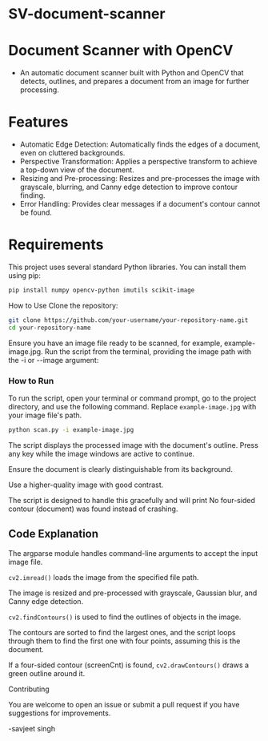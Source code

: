 # SV-document-scanner
# Document Scanner with OpenCV
- An automatic document scanner built with Python and OpenCV that detects, outlines, and prepares a document from an image for further processing.
# Features
- Automatic Edge Detection: Automatically finds the edges of a document, even on cluttered backgrounds.
- Perspective Transformation: Applies a perspective transform to achieve a top-down view of the document.
- Resizing and Pre-processing: Resizes and pre-processes the image with grayscale, blurring, and Canny edge detection to improve contour finding.
- Error Handling: Provides clear messages if a document's contour cannot be found.
# Requirements
This project uses several standard Python libraries. You can install them using pip:
```sh
pip install numpy opencv-python imutils scikit-image
```

How to Use
Clone the repository:
```sh
git clone https://github.com/your-username/your-repository-name.git
cd your-repository-name
```


Ensure you have an image file ready to be scanned, for example, example-image.jpg.
Run the script from the terminal, providing the image path with the -i or --image argument:

### How to Run

To run the script, open your terminal or command prompt, go to the project directory, and use the following command. Replace `example-image.jpg` with your image file's path.

```sh
python scan.py -i example-image.jpg
```


The script displays the processed image with the document's outline. Press any key while the image windows are active to continue.


Ensure the document is clearly distinguishable from its background.

Use a higher-quality image with good contrast.

The script is designed to handle this gracefully and will print No four-sided contour (document) was found instead of crashing.

## Code Explanation

The argparse module handles command-line arguments to accept the input image file.

`cv2.imread()` loads the image from the specified file path.

The image is resized and pre-processed with grayscale, Gaussian blur, and Canny edge detection.

`cv2.findContours()` is used to find the outlines of objects in the image.

The contours are sorted to find the largest ones, and the script loops through them to find the first one with four points, assuming this is the document.

If a four-sided contour (screenCnt) is found, `cv2.drawContours()` draws a green outline around it.

Contributing

You are welcome to open an issue or submit a pull request if you have suggestions for improvements.

 -savjeet singh
